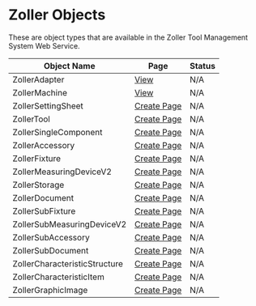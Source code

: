 # Zoller Objects
These are object types that are available in the Zoller Tool Management System Web Service.

| Object Name | Page | Status |
| --- | --- | --- |
| ZollerAdapter | [View](ZollerAdapter.md) | N/A |
| ZollerMachine | [View](ZollerMachine.md) | N/A |
| ZollerSettingSheet | [Create Page](https://github.com/tbm0115/ZollerTMS-JS/new/master/docs/objects?filename=objects/ZollerSettingSheet.md) | N/A |
| ZollerTool | [Create Page](https://github.com/tbm0115/ZollerTMS-JS/new/master/docs/objects?filename=objects/ZollerTool.md) | N/A |
| ZollerSingleComponent | [Create Page](https://github.com/tbm0115/ZollerTMS-JS/new/master/docs/objects?filename=objects/ZollerSingleComponent.md) | N/A |
| ZollerAccessory | [Create Page](https://github.com/tbm0115/ZollerTMS-JS/new/master/docs/objects?filename=objects/ZollerAccessory.md) | N/A |
| ZollerFixture | [Create Page](https://github.com/tbm0115/ZollerTMS-JS/new/master/docs/objects?filename=objects/ZollerFixture.md) | N/A |
| ZollerMeasuringDeviceV2 | [Create Page](https://github.com/tbm0115/ZollerTMS-JS/new/master/docs/objects?filename=objects/ZollerMeasuringDeviceV2.md) | N/A |
| ZollerStorage | [Create Page](https://github.com/tbm0115/ZollerTMS-JS/new/master/docs/objects?filename=objects/ZollerStorage.md) | N/A |
| ZollerDocument | [Create Page](https://github.com/tbm0115/ZollerTMS-JS/new/master/docs/objects?filename=objects/ZollerDocument.md) | N/A |
| ZollerSubFixture | [Create Page](https://github.com/tbm0115/ZollerTMS-JS/new/master/docs/objects?filename=objects/ZollerSubFixture.md) | N/A |
| ZollerSubMeasuringDeviceV2 | [Create Page](https://github.com/tbm0115/ZollerTMS-JS/new/master/docs/objects?filename=objects/ZollerSubMeasuringDeviceV2.md) | N/A |
| ZollerSubAccessory | [Create Page](https://github.com/tbm0115/ZollerTMS-JS/new/master/docs/objects?filename=objects/ZollerSubAccessory.md) | N/A |
| ZollerSubDocument | [Create Page](https://github.com/tbm0115/ZollerTMS-JS/new/master/docs/objects?filename=objects/ZollerSubDocument.md) | N/A |
| ZollerCharacteristicStructure | [Create Page](https://github.com/tbm0115/ZollerTMS-JS/new/master/docs/objects?filename=objects/ZollerCharacteristicStructure.md) | N/A |
| ZollerCharacteristicItem | [Create Page](https://github.com/tbm0115/ZollerTMS-JS/new/master/docs/objects?filename=objects/ZollerCharacteristicItem.md) | N/A |
| ZollerGraphicImage | [Create Page](https://github.com/tbm0115/ZollerTMS-JS/new/master/docs/objects?filename=objects/ZollerGraphicImage.md) | N/A |
